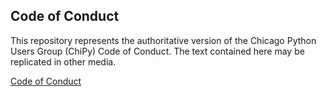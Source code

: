 ## Code of Conduct

This repository represents the authoritative version of the Chicago Python
Users Group (ChiPy) Code of Conduct. The text contained here may be replicated
in other media.

[Code of Conduct](./code-of-conduct.md)
